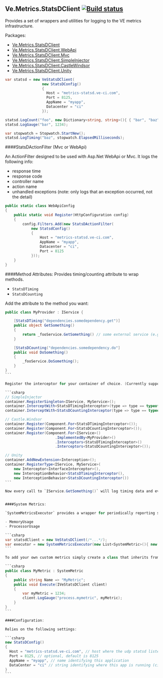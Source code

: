 Ve.Metrics.StatsDClient [![Build status](https://ci.appveyor.com/api/projects/status/n7qstecrnf0etli1?svg=true)](https://ci.appveyor.com/project/andyroyle/ve-metrics-statsdclient-csharp)
---

Provides a set of wrappers and utilities for logging to the VE metrics infrastructure.

Packages:

- [Ve.Metrics.StatsDClient](https://www.nuget.org/packages/Ve.Metrics.StatsDClient)
- [Ve.Metrics.StatsDClient.WebApi](https://www.nuget.org/packages/Ve.Metrics.StatsDClient.WebApi)
- [Ve.Metrics.StatsDClient.Mvc](https://www.nuget.org/packages/Ve.Metrics.StatsDClient.Mvc)
- [Ve.Metrics.StatsDClient.SimpleInjector](https://www.nuget.org/packages/Ve.Metrics.StatsDClient.SimpleInjector)
- [Ve.Metrics.StatsDClient.CastleWindsor](https://www.nuget.org/packages/Ve.Metrics.StatsDClient.CastleWindsor)
- [Ve.Metrics.StatsDClient.Unity](https://www.nuget.org/packages/Ve.Metrics.StatsDClient.Unity)

```csharp
var statsd = new VeStatsDClient(
                 new StatsDConfig()
                 {
                   Host = "metrics-statsd.ve-ci.com",
                   Port = 8125,
                   AppName = "myapp",
                   Datacenter = "ci"
                 });

statsd.LogCount("foo", new Dictionary<string, string>(){ { "bar", "baz" } });
statsd.LogGauge("bar", 1234);

var stopwatch = Stopwatch.StartNew();
statsd.LogTiming("baz", stopwatch.ElapsedMilliseconds);

```

####StatsDActionFilter (Mvc or WebApi)

An ActionFilter designed to be used with Asp.Net WebApi or Mvc. It logs the following info:

- response time
- response code
- controller name
- action name
- unhandled exceptions (note: only logs that an exception occurred, not the detail)

```csharp
public static class WebApiConfig
{
    public static void Register(HttpConfiguration config)
    {
        config.Filters.Add(new StatsDActionFilter(
            new StatsdConfig()
            {
                Host = "metrics-statsd.ve-ci.com",
                AppName = "myapp",
                Datacenter = "ci",
                Port = 8125
            }));
    }
}
```

####Method Attributes:
Provides timing/counting attribute to wrap methods.

- `StatsDTiming`
- `StatsDCounting`

Add the attribute to the method you want:

````csharp
public class MyProvider : IService {

    [StatsDTiming("dependencies.somedependency.get")]
    public object GetSomething()
    {
        return _fooService.GetSomething() // some external service (e.g. redis, sql server etc.)
    }

    [StatsDCounting("dependencies.somedependency.do"]
    public void DoSomething()
    {
        _fooService.DoSomething();
    }
}
```

Register the interceptor for your container of choice. (Currently supported are SimpleInjector, Castle.Windsor and Unity)

```csharp
// SimpleInjector
container.RegisterSingleton<IService, MyService>();
container.InterceptWith<StatsDTimingInterceptor>(type => type == typeof(IService));
container.InterceptWith<StatsDCountingInterceptor(type => type == typeof(IService));

// Castle.Windsor
container.Register(Component.For<StatsDTimingInterceptor>());
container.Register(Component.For<StatsDCountingInterceptor>());
container.Register(Component.For<IService>()
                       .ImplementedBy<MyProvider>()
                       .Interceptors<StatsDTimingInterceptor>()
                       .Interceptors<StatsDCountingInterceptor>());

// Unity
container.AddNewExtension<Interception>();
container.RegisterType<IService, MyService>(
    new Interceptor<InterfaceInterceptor>(),
    new InterceptionBehavior<StatsDTimingInterceptor(),
    new InterceptionBehavior<StatsDCountingInterceptor())
```

Now every call to `IService.GetSomething()` will log timing data and every call to `IService.DoSomething()` will log counts to statsd.


####System Metrics:

`SystemMetricsExecutor` provides a wrapper for periodically reporting system metrics to statsd. Currently supported:

- MemoryUsage
- ProcessorUsage

```csharp
var statsdClient = new VeStatsDClient(/*...*/);
var executor = new SystemMetricsExecutor(new List<SystemMetric>(){ new MemoryUsage(), new ProcessorUsage() }, statsdClient);
```

To add your own custom metrics simply create a class that inherits from `SystemMetric`:

```csharp
public class MyMetric : SystemMetric
{
    public string Name => "MyMetric";
    public void Execute(IVeStatsDClient client)
    {
        var myMetric = 1234;
        client.LogGauge("process.mymetric", myMetric);
    }
}
```

####Configuration:

Relies on the following settings:

```csharp
new StatsDConfig()
{
  Host = "metrics-statsd.ve-ci.com", // host where the udp statsd listener is running
  Port = 8125, // optional, default is 8125
  AppName = "myapp", // name identifying this application
  DataCenter = "ci" // string identifying where this app is running (ci, preprod, pro-westeurope, pro-eastasia etc.)
}
```
